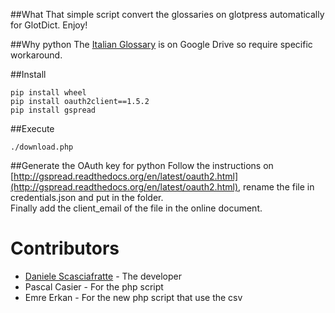 ##What
That simple script convert the glossaries on glotpress automatically for GlotDict. Enjoy!

##Why python
The [Italian Glossary](https://docs.google.com/spreadsheets/d/1eleJcaX5ZOxAlaDiFMHk_uETenEQI8-1Rg99Jpll3mc/edit#gid=0) is on Google Drive so require specific workaround.  


##Install

```
pip install wheel
pip install oauth2client==1.5.2
pip install gspread
```

##Execute

```
./download.php
```

##Generate the OAuth key for python
Follow the instructions on [http://gspread.readthedocs.org/en/latest/oauth2.html](http://gspread.readthedocs.org/en/latest/oauth2.html), rename the file in credentials.json and put in the folder.   
Finally add the client_email of the file in the online document.

# Contributors

* [Daniele Scasciafratte](https://github.com/Mte90) - The developer
* Pascal Casier - For the php script
* Emre Erkan - For the new php script that use the csv